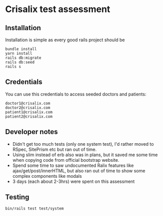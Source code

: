 # Crisalix test assessment

## Installation

Installation is simple as every good rails project should be

```
bundle install
yarn install
rails db:migrate
rails db:seed
rails s
```


## Credentials

You can use this credentials to access seeded doctors and patients:

```
doctor1@crisalix.com
doctor2@crisalix.com
patient1@crisalix.com
patient2@crisalix.com
```

## Developer notes
 - Didn't get too much tests (only one system test), I'd rather moved to RSpec, SitePrism etc but ran out of time.
 - Using slim instead of erb also was in plans, but it saved me some time when copying code from official bootstrap website.
 - Spend some time to saw undocumented Ralix features like ajax/get/post/innerHTML, but also ran out of time to show some complex components like modals
 - 3 days (each about 2-3hrs) were spent on this assessment

## Testing

```
bin/rails test test/system
```